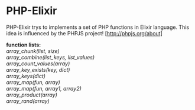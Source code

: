 # PHP-Elixir
PHP-Elixir trys to implements a set of PHP functions in Elixir language. This idea is influenced by the PHPJS project! [http://phpjs.org/about]

**function lists:**  
*array_chunk(list, size)*  
*array_combine(list_keys, list_values)*  
*array_count_values(array)*  
*array_key_exists(key, dict)*  
*array_keys(dict)*  
*array_map(fun, array)*  
*array_map(fun, array1, array2)*  
*array_product(array)*  
*array_rand(array)*  
